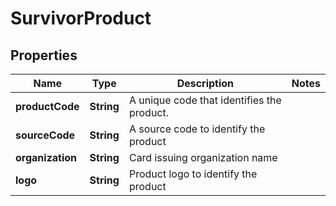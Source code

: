 # SurvivorProduct

## Properties
Name | Type | Description | Notes
------------ | ------------- | ------------- | -------------
**productCode** | **String** | A unique code that identifies the product. | 
**sourceCode** | **String** | A source code to identify the product | 
**organization** | **String** | Card issuing organization name | 
**logo** | **String** | Product logo to identify the product | 
